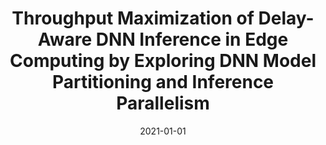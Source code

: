 ---
title: "Throughput Maximization of Delay-Aware DNN Inference in Edge Computing by Exploring DNN Model Partitioning and Inference Parallelism"
authors:
- Jing Li
- Weifa Liang
- Yuchen Li
- Zichuan Xu
- Xiaohua Jia
- Song Guo


date: "2021-01-01"
doi: "10.1109/TMC.2021.3125949"

# Publication type.
# 1 = Conference paper; 2 = Journal article;
# 3 = Preprint Paper; 4 = Report; 5 = Book; 6 = Book section;
# 7 = Thesis; 8 = Patent
publication_types: ["2"]

# Publication name and optional abbreviated publication name.
publication: IEEE Transactions on Mobile Computing (TMC) (CCF-A)
# publication_short: ""

url_pdf: https://ieeexplore.ieee.org/abstract/document/9606540
# url_code: ''
# url_dataset: ''
# url_poster: ''
# url_project: ''
# url_slides: ''
# url_video: ''

---